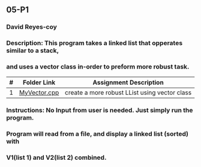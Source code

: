 ## 05-P1

### David Reyes-coy

### Description: This program takes a linked list that opperates similar to a stack,
### and uses a vector class in-order to preform more robust task.

|   #   | Folder Link                                                                                                 | Assignment Description                        |
| :---: | ----------------------------------------------------------------------------------------------------------- | --------------------------------------------- |
|   1   | [MyVector.cpp](https://github.com/dmreyescoy03/2143-OOP-ReyesCoy/blob/main/Assignments/05-P01/MyVector.cpp) | create a more robust LList using vector class |

### Instructions: No Input from user is needed. Just simply run the program.
### Program will read from a file, and display a linked list (sorted) with 
### V1(list 1) and V2(list 2) combined.

